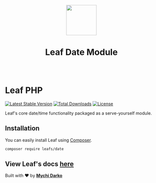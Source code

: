 <!-- markdownlint-disable no-inline-html -->
<p align="center">
  <br><br>
  <img src="https://leaf-docs.netlify.app/images/logo.png" height="100"/>
  <h1 align="center">Leaf Date Module</h1>
  <br><br>
</p>

# Leaf PHP

[![Latest Stable Version](https://poser.pugx.org/leafs/date/v/stable)](https://packagist.org/packages/leafs/date)
[![Total Downloads](https://poser.pugx.org/leafs/date/downloads)](https://packagist.org/packages/leafs/date)
[![License](https://poser.pugx.org/leafs/date/license)](https://packagist.org/packages/leafs/date)

Leaf's core date/time functionality packaged as a serve-yourself module.

## Installation

You can easily install Leaf using [Composer](https://getcomposer.org/).

```bash
composer require leafs/date
```

## View Leaf's docs [here](https://leafphp.netlify.app/#/)

Built with ❤ by [**Mychi Darko**](https://mychi.netlify.app)
